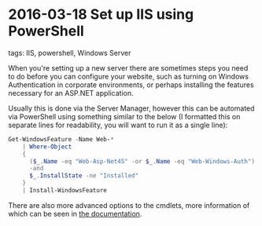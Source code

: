 # 2016-03-18 Set up IIS using PowerShell

tags: IIS, powershell, Windows Server

When you're setting up a new server there are sometimes steps you need to do before you can configure your website, such as turning on Windows Authentication in corporate environments, or perhaps installing the features necessary for an ASP.NET application.

Usually this is done via the Server Manager, however this can be automated via PowerShell using something similar to the below (I formatted this on separate lines for readability, you will want to run it as a single line):


```powershell
Get-WindowsFeature -Name Web-*
    | Where-Object
    {
      ($_.Name -eq "Web-Asp-Net45" -or $_.Name -eq "Web-Windows-Auth")
      -and
      $_.InstallState -ne "Installed"
    }
    | Install-WindowsFeature
```

There are also more advanced options to the cmdlets, more information of which can be seen in [the documentation](https://docs.microsoft.com/en-us/powershell/module/servermanager/install-windowsfeature).

